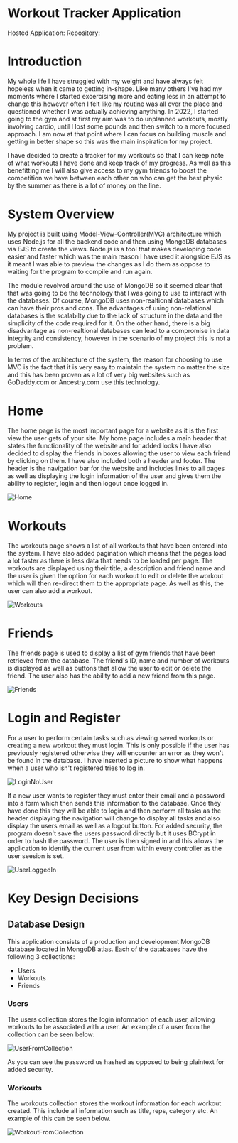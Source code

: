 # Workout Tracker Application
Hosted Application:
Repository:

# Introduction
My whole life I have struggled with my weight and have always felt hopeless when it came to getting in-shape. Like many others I've had my moments where I started excercising more and eating less in an attempt to change this however often I felt like my routine was all over the place and questioned whether I was actually achieving anything. In 2022, I started going to the gym and st first my aim was to do unplanned workouts, mostly involving cardio, until I lost some pounds and then switch to a more focused approach. I am now at that point where I can focus on building muscle and getting in better shape so this was the main inspiration for my project.

I have decided to create a tracker for my workouts so that I can keep note of what workouts I have done and keep track of my progress. As well as this benefitting me I will also give access to my gym friends to boost the competition we have between each other on who can get the best physic by the summer as there is a lot of money on the line.


# System Overview
My project is built using Model-View-Controller(MVC) architecture which uses Node.js for all the backend code and then using MongoDB databases via EJS to create the views. Node.js is a tool that makes developing code easier and faster which was the main reason I have used it alongside EJS as it meant I was able to preview the changes as I do them as oppose to waiting for the program to compile and run again. 

The module revolved around the use of MongoDB so it seemed clear that that was going to be the technology that I was going to use to interact with the databases. Of course, MongoDB uses non-realtional databases which can have their pros and cons. The advantages of using non-relational databases is the scalabilty due to the lack of structure in the data and the simplicity of the code required for it. On the other hand, there is a big disadvantage as non-realtional databases can lead to a compromise in data integrity and consistency, however in the scenario of my project this is not a problem.

In terms of the architecture of the system, the reason for choosing to use MVC is the fact that it is very easy to maintain the system no matter the size and this has been proven as a lot of very big websites such as GoDaddy.com or Ancestry.com use this technology.

# Home
The home page is the most important page for a website as it is the first view the user gets of your site. My home page includes a main header that states the functionality of the website and for added looks I have also decided to display the friends in boxes allowing the user to view each friend by clicking on them. I have also included both a header and footer. The header is the navigation bar for the website and includes links to all pages as well as displaying the login information of the user and gives them the ability to register, login and then logout once logged in.

![Home](./public/images/Home.PNG)

# Workouts
The workouts page shows a list of all workouts that have been entered into the system. I have also added pagination which means that the pages load a lot faster as there is less data that needs to be loaded per page.
The workouts are displayed using their title, a description and friend name and the user is given the option for each workout to edit or delete the workout which will then re-direct them to the appropriate page. As well as this, the user can also add a workout.

![Workouts](./public/images/WorkoutPage.PNG)

# Friends
The friends page is used to display a list of gym friends that have been retrieved from the database. The friend's ID, name and number of workouts is displayed as well as buttons that allow the user to edit or delete the friend. 
The user also has the ability to add a new friend from this page. 

![Friends](./public/images/Friends.PNG)

# Login and Register
For a user to perform certain tasks such as viewing saved workouts or creating a new workout they must login. This is only possible if the user has previously registered otherwise they will encounter an error as they won't be found in the database. I have inserted a picture to show what happens when a user who isn't registered tries to log in.

![LoginNoUser](./public/images/LoginNoUser.PNG)

If a new user wants to register they must enter their email and a password into a form which then sends this information to the database. Once they have done this they will be able to login and then perform all tasks as the header displaying the navigation will change to display all tasks and also display the users email as well as a logout button. For added security, the program doesn't save the users password directly but it uses BCrypt in order to hash the password. The user is then signed in and this allows the application to identify the current user from within every controller as the user seesion is set.

![UserLoggedIn](./public/images/UserLoggedIn.PNG)


# Key Design Decisions

## Database Design

This application consists of a production and development MongoDB database located in MongoDB atlas. Each of the databases have the following 3 collections:
* Users
* Workouts
* Friends

### Users

The users collection stores the login information of each user, allowing workouts to be associated with a user. An example of a user from the collection can be seen below:

![UserFromCollection](./public/images/UserFromCollection.PNG)

As you can see the password us hashed as opposed to being plaintext for added security.

### Workouts

The workouts collection stores the workout information for each workout created. This include all information such as title, reps, category etc. An example of this can be seen below.

![WorkoutFromCollection](./public/images/WorkoutFromCollection.PNG)

### 

